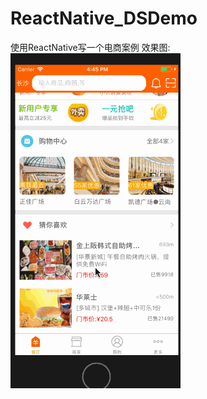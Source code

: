# ReactNative_DSDemo
使用ReactNative写一个电商案例
效果图:
![image](https://github.com/pwb424273205/ReactNative_DSDemo/blob/master/demo.gif)

